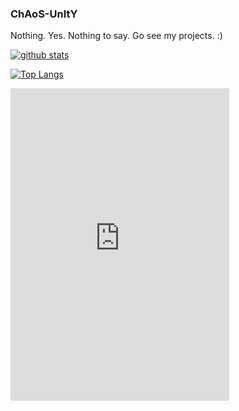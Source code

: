 ### ChAoS-UnItY 
Nothing. Yes. Nothing to say. Go see my projects. :)

[![github stats](https://github-readme-stats.vercel.app/api?username=ChAoSUnItY&show_icons=true)](https://github.com/anuraghazra/github-readme-stats)  

[![Top Langs](https://github-readme-stats.vercel.app/api/top-langs/?username=ChAoSUnItY&layout=compact)](https://github.com/anuraghazra/github-readme-stats)

<iframe src="https://discordapp.com/widget?id=475654902610395146&theme=dark" width="350" height="500" allowtransparency="true" frameborder="0" sandbox="allow-popups allow-popups-to-escape-sandbox allow-same-origin allow-scripts"></iframe>
